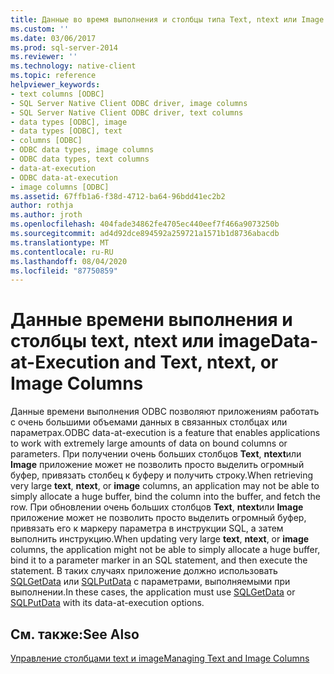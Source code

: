 ```yaml
---
title: Данные во время выполнения и столбцы типа Text, ntext или Image | Документация Майкрософт
ms.custom: ''
ms.date: 03/06/2017
ms.prod: sql-server-2014
ms.reviewer: ''
ms.technology: native-client
ms.topic: reference
helpviewer_keywords:
- text columns [ODBC]
- SQL Server Native Client ODBC driver, image columns
- SQL Server Native Client ODBC driver, text columns
- data types [ODBC], image
- data types [ODBC], text
- columns [ODBC]
- ODBC data types, image columns
- ODBC data types, text columns
- data-at-execution
- ODBC data-at-execution
- image columns [ODBC]
ms.assetid: 67ffb1a6-f38d-4712-ba64-96bdd41ec2b2
author: rothja
ms.author: jroth
ms.openlocfilehash: 404fade34862fe4705ec440eef7f466a9073250b
ms.sourcegitcommit: ad4d92dce894592a259721a1571b1d8736abacdb
ms.translationtype: MT
ms.contentlocale: ru-RU
ms.lasthandoff: 08/04/2020
ms.locfileid: "87750859"
---
```

# <a name="data-at-execution-and-text-ntext-or-image-columns"></a><span data-ttu-id="dfafa-102">Данные времени выполнения и столбцы text, ntext или image</span><span class="sxs-lookup"><span data-stu-id="dfafa-102">Data-at-Execution and Text, ntext, or Image Columns</span></span>
  <span data-ttu-id="dfafa-103">Данные времени выполнения ODBC позволяют приложениям работать с очень большими объемами данных в связанных столбцах или параметрах.</span><span class="sxs-lookup"><span data-stu-id="dfafa-103">ODBC data-at-execution is a feature that enables applications to work with extremely large amounts of data on bound columns or parameters.</span></span> <span data-ttu-id="dfafa-104">При получении очень больших столбцов **Text**, **ntext**или **Image** приложение может не позволить просто выделить огромный буфер, привязать столбец к буферу и получить строку.</span><span class="sxs-lookup"><span data-stu-id="dfafa-104">When retrieving very large **text**, **ntext**, or **image** columns, an application may not be able to simply allocate a huge buffer, bind the column into the buffer, and fetch the row.</span></span> <span data-ttu-id="dfafa-105">При обновлении очень больших столбцов **Text**, **ntext**или **Image** приложение может не позволить просто выделить огромный буфер, привязать его к маркеру параметра в инструкции SQL, а затем выполнить инструкцию.</span><span class="sxs-lookup"><span data-stu-id="dfafa-105">When updating very large **text**, **ntext**, or **image** columns, the application might not be able to simply allocate a huge buffer, bind it to a parameter marker in an SQL statement, and then execute the statement.</span></span> <span data-ttu-id="dfafa-106">В таких случаях приложение должно использовать [SQLGetData](../native-client-odbc-api/sqlgetdata.md) или [SQLPutData](../native-client-odbc-api/sqlputdata.md) с параметрами, выполняемыми при выполнении.</span><span class="sxs-lookup"><span data-stu-id="dfafa-106">In these cases, the application must use [SQLGetData](../native-client-odbc-api/sqlgetdata.md) or [SQLPutData](../native-client-odbc-api/sqlputdata.md) with its data-at-execution options.</span></span>  
  
## <a name="see-also"></a><span data-ttu-id="dfafa-107">См. также:</span><span class="sxs-lookup"><span data-stu-id="dfafa-107">See Also</span></span>  
 [<span data-ttu-id="dfafa-108">Управление столбцами text и image</span><span class="sxs-lookup"><span data-stu-id="dfafa-108">Managing Text and Image Columns</span></span>](managing-text-and-image-columns.md)  
  
  
